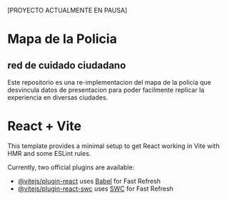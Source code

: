 [PROYECTO ACTUALMENTE EN PAUSA]

# Mapa de la Policia
## red de cuidado ciudadano

Este repositorio es una re-implementacion del mapa de la policia que desvincula datos de presentacion para poder facilmente replicar la experiencia en diversas ciudades.

# React + Vite

This template provides a minimal setup to get React working in Vite with HMR and some ESLint rules.

Currently, two official plugins are available:

- [@vitejs/plugin-react](https://github.com/vitejs/vite-plugin-react/blob/main/packages/plugin-react/README.md) uses [Babel](https://babeljs.io/) for Fast Refresh
- [@vitejs/plugin-react-swc](https://github.com/vitejs/vite-plugin-react-swc) uses [SWC](https://swc.rs/) for Fast Refresh

